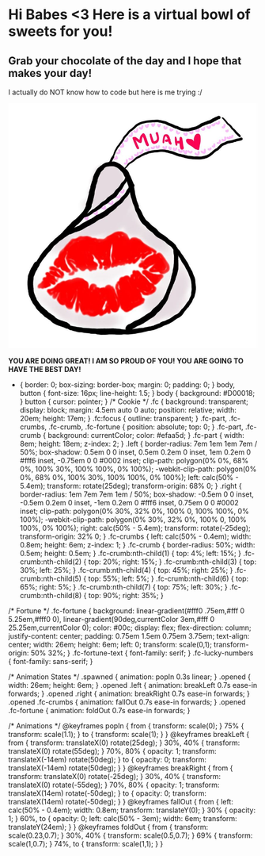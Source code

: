 # Hi Babes <3 Here is a virtual bowl of sweets for you!
## Grab your chocolate of the day and I hope that makes your day!

I actually do NOT know how to code but here is me trying :/

![](kiss.jpg)

**YOU ARE DOING GREAT! I AM SO PROUD OF YOU! YOU ARE GOING TO HAVE THE BEST DAY!**


* {
	border: 0;
	box-sizing: border-box;
	margin: 0;
	padding: 0;
}
body, button {
	font-size: 16px;
	line-height: 1.5;
}
body {
	background: #D00018;
}
button {
	cursor: pointer;
}
/* Cookie */
.fc {
	background: transparent;
	display: block;
	margin: 4.5em auto 0 auto;
	position: relative;
	width: 20em;
	height: 17em;
}
.fc:focus {
	outline: transparent;
}
.fc-part, .fc-crumbs, .fc-crumb, .fc-fortune {
	position: absolute;
	top: 0;
}
.fc-part, .fc-crumb {
	background: currentColor;
	color: #efaa5d;
}
.fc-part {
	width: 8em;
	height: 18em;
	z-index: 2;
}
.left {
	border-radius: 7em 1em 1em 7em / 50%;
	box-shadow:
		0.5em 0 0 inset,
		0.5em 0.2em 0 inset,
		1em 0.2em 0 #fff6 inset,
		-0.75em 0 0 #0002 inset;
	clip-path: polygon(0% 0%, 68% 0%, 100% 30%, 100% 100%, 0% 100%);
	-webkit-clip-path: polygon(0% 0%, 68% 0%, 100% 30%, 100% 100%, 0% 100%);
	left: calc(50% - 5.4em);
	transform: rotate(25deg);
	transform-origin: 68% 0;
}
.right {
	border-radius: 1em 7em 7em 1em / 50%;
	box-shadow:
		-0.5em 0 0 inset,
		-0.5em 0.2em 0 inset,
		-1em 0.2em 0 #fff6 inset,
		0.75em 0 0 #0002 inset;
	clip-path: polygon(0% 30%, 32% 0%, 100% 0, 100% 100%, 0% 100%);
	-webkit-clip-path: polygon(0% 30%, 32% 0%, 100% 0, 100% 100%, 0% 100%);
	right: calc(50% - 5.4em);
	transform: rotate(-25deg);
	transform-origin: 32% 0;
}
.fc-crumbs {
	left: calc(50% - 0.4em);
	width: 0.8em;
	height: 6em;
	z-index: 1;
}
.fc-crumb {
	border-radius: 50%;
	width: 0.5em;
	height: 0.5em;
}
.fc-crumb:nth-child(1) {
	top: 4%;
	left: 15%;
}
.fc-crumb:nth-child(2) {
	top: 20%;
	right: 15%;
}
.fc-crumb:nth-child(3) {
	top: 30%;
	left: 25%;
}
.fc-crumb:nth-child(4) {
	top: 45%;
	right: 25%;
}
.fc-crumb:nth-child(5) {
	top: 55%;
	left: 5%;
}
.fc-crumb:nth-child(6) {
	top: 65%;
	right: 5%;
}
.fc-crumb:nth-child(7) {
	top: 75%;
	left: 30%;
}
.fc-crumb:nth-child(8) {
	top: 90%;
	right: 35%;
}

/* Fortune */
.fc-fortune {
	background:
		linear-gradient(#fff0 .75em,#fff 0 5.25em,#fff0 0),
		linear-gradient(90deg,currentColor 3em,#fff 0 25.25em,currentColor 0);
	color: #00c;
	display: flex;
	flex-direction: column;
	justify-content: center;
	padding: 0.75em 1.5em 0.75em 3.75em;
	text-align: center;
	width: 26em;
	height: 6em;
	left: 0;
	transform: scale(0,1);
	transform-origin: 50% 32%;
}
.fc-fortune-text {
	font-family: serif;
}
.fc-lucky-numbers {
	font-family: sans-serif;
}

/* Animation States */
.spawned {
	animation: popIn 0.3s linear;
}
.opened {
	width: 26em;
	height: 6em;
}
.opened .left {
	animation: breakLeft 0.7s ease-in forwards;
}
.opened .right {
	animation: breakRight 0.7s ease-in forwards;
}
.opened .fc-crumbs {
	animation: fallOut 0.7s ease-in forwards;
}
.opened .fc-fortune {
	animation: foldOut 0.7s ease-in forwards;
}

/* Animations */
@keyframes popIn {
	from {
		transform: scale(0);
	}
	75% {
		transform: scale(1.1);
	}
	to {
		transform: scale(1);
	}
}
@keyframes breakLeft {
	from {
		transform: translateX(0) rotate(25deg);
	}
	30%, 40% {
		transform: translateX(0) rotate(55deg);
	}
	70%, 80% {
		opacity: 1;
		transform: translateX(-14em) rotate(50deg);
	}
	to {
		opacity: 0;
		transform: translateX(-14em) rotate(50deg);
	}
}
@keyframes breakRight {
	from {
		transform: translateX(0) rotate(-25deg);
	}
	30%, 40% {
		transform: translateX(0) rotate(-55deg);
	}
	70%, 80% {
		opacity: 1;
		transform: translateX(14em) rotate(-50deg);
	}
	to {
		opacity: 0;
		transform: translateX(14em) rotate(-50deg);
	}
}
@keyframes fallOut {
	from {
		left: calc(50% - 0.4em);
		width: 0.8em;
		transform: translateY(0);
	}
	30% {
		opacity: 1;
	}
	60%, to {
		opacity: 0;
		left: calc(50% - 3em);
		width: 6em;
		transform: translateY(24em);
	}
}
@keyframes foldOut {
	from {
		transform: scale(0.23,0.7);
	}
	30%, 40% {
		transform: scale(0.5,0.7);
	}
	69% {
		transform: scale(1,0.7);
	}
	74%, to {
		transform: scale(1,1);
	}
}
